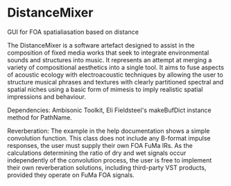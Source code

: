 # DistanceMixer
GUI for FOA spatialiasation based on distance

The DistanceMixer is a software artefact designed to assist in the composition of fixed media works that seek to integrate environmental sounds and structures into music. It represents an attempt at merging a variety of compositional aesthetics into a single tool. It aims to fuse aspects of acoustic ecology with electroacoustic techniques by allowing the user to structure musical phrases and textures with clearly partitioned spectral and spatial niches using a basic form of mimesis to imply realistic spatial impressions and behaviour.

Dependencies:
Ambisonic Toolkit, Eli Fieldsteel's makeBufDict instance method for PathName.

Reverberation:
The example in the help documentation shows a simple convolution function. This class does not include any B-format impulse responses, the user must supply their own FOA FuMa IRs. As the calculations determining the ratio of dry and wet signals occur independently of the convolution process, the user is free to implement their own reverberation solutions, including third-party VST products, provided they operate on FuMa FOA signals.
